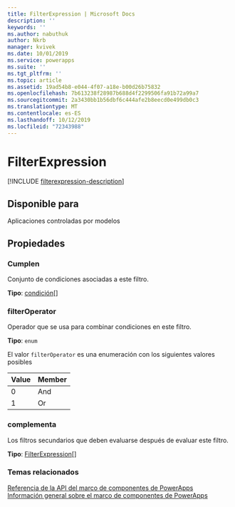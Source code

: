 ```yaml
---
title: FilterExpression | Microsoft Docs
description: ''
keywords: ''
ms.author: nabuthuk
author: Nkrb
manager: kvivek
ms.date: 10/01/2019
ms.service: powerapps
ms.suite: ''
ms.tgt_pltfrm: ''
ms.topic: article
ms.assetid: 19ad54b8-e044-4f07-a18e-b00d26b75832
ms.openlocfilehash: 7b613238f28987b688d4f2299506fa91b72a99a7
ms.sourcegitcommit: 2a3430bb1b56dbf6c444afe2b8eecd0e499db0c3
ms.translationtype: MT
ms.contentlocale: es-ES
ms.lasthandoff: 10/12/2019
ms.locfileid: "72343988"
---
```

# <a name="filterexpression"></a>FilterExpression

[!INCLUDE [filterexpression-description](includes/filterexpression-description.md)]

## <a name="available-for"></a>Disponible para 

Aplicaciones controladas por modelos

## <a name="properties"></a>Propiedades

### <a name="conditions"></a>Cumplen

Conjunto de condiciones asociadas a este filtro.

**Tipo**: [condición](conditionexpression.md)[]

### <a name="filteroperator"></a>filterOperator

Operador que se usa para combinar condiciones en este filtro.

**Tipo**: `enum`

El valor `filterOperator` es una enumeración con los siguientes valores posibles

|Value|Member|
|--|--|
|0|And|
|1|Or|

### <a name="filters"></a>complementa

Los filtros secundarios que deben evaluarse después de evaluar este filtro.

**Tipo**: [FilterExpression](filterexpression.md)[]<br />

### <a name="related-topics"></a>Temas relacionados

[Referencia de la API del marco de componentes de PowerApps](../reference/index.md)<br/>
[Información general sobre el marco de componentes de PowerApps](../overview.md)